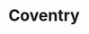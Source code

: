 ---
title: Coventry
linktitle: Coventry
description: I was on a business trip in Coventry and had a few hours free in the evening. It's an unusal place. It used to have an intact medieval centre until a heavy German bombing in 1940. In the aftermath, the buildings - including the iconic cathedral - were not reconstructed, but rebuilt in a radical modernist style. There are only two types of architecture in the centre, medieval or concrete and glass, and the contrast is striking.

---